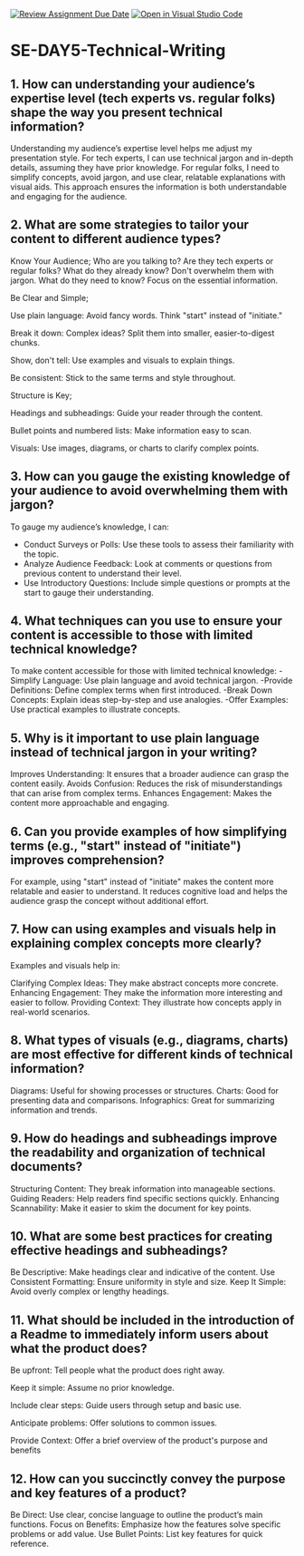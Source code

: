 [![Review Assignment Due Date](https://classroom.github.com/assets/deadline-readme-button-22041afd0340ce965d47ae6ef1cefeee28c7c493a6346c4f15d667ab976d596c.svg)](https://classroom.github.com/a/zsAR-pyY)
[![Open in Visual Studio Code](https://classroom.github.com/assets/open-in-vscode-2e0aaae1b6195c2367325f4f02e2d04e9abb55f0b24a779b69b11b9e10269abc.svg)](https://classroom.github.com/online_ide?assignment_repo_id=15641837&assignment_repo_type=AssignmentRepo)
# SE-DAY5-Technical-Writing
## 1. How can understanding your audience’s expertise level (tech experts vs. regular folks) shape the way you present technical information?

Understanding my audience’s expertise level helps me adjust my presentation style. For tech experts, I can use technical jargon and in-depth details, assuming they have prior knowledge. For regular folks, I need to simplify concepts, avoid jargon, and use clear, relatable explanations with visual aids. This approach ensures the information is both understandable and engaging for the audience.

## 2. What are some strategies to tailor your content to different audience types?

Know Your Audience;
Who are you talking to? Are they tech experts or regular folks?
What do they already know? Don't overwhelm them with jargon.
What do they need to know? Focus on the essential information.

Be Clear and Simple;


Use plain language: Avoid fancy words. Think "start" instead of "initiate."

Break it down: Complex ideas? Split them into smaller, easier-to-digest chunks.

Show, don't tell: Use examples and visuals to explain things.

Be consistent: Stick to the same terms and style throughout.



Structure is Key;


Headings and subheadings: Guide your reader through the content.

Bullet points and numbered lists: Make information easy to scan.

Visuals: Use images, diagrams, or charts to clarify complex points.



## 3. How can you gauge the existing knowledge of your audience to avoid overwhelming them with jargon?

To gauge my audience’s knowledge, I can:
- Conduct Surveys or Polls: Use these tools to assess their familiarity with the topic.
- Analyze Audience Feedback: Look at comments or questions from previous content to understand their level.
- Use Introductory Questions: Include simple questions or prompts at the start to gauge their understanding.

## 4. What techniques can you use to ensure your content is accessible to those with limited technical knowledge?

To make content accessible for those with limited technical knowledge:
-Simplify Language: Use plain language and avoid technical jargon.
-Provide Definitions: Define complex terms when first introduced.
-Break Down Concepts: Explain ideas step-by-step and use analogies.
-Offer Examples: Use practical examples to illustrate concepts.

## 5. Why is it important to use plain language instead of technical jargon in your writing?

Improves Understanding: It ensures that a broader audience can grasp the content easily.
Avoids Confusion: Reduces the risk of misunderstandings that can arise from complex terms.
Enhances Engagement: Makes the content more approachable and engaging.

## 6. Can you provide examples of how simplifying terms (e.g., "start" instead of "initiate") improves comprehension?

For example, using "start" instead of "initiate" makes the content more relatable and easier to understand. It reduces cognitive load and helps the audience grasp the concept without additional effort.

## 7. How can using examples and visuals help in explaining complex concepts more clearly?

Examples and visuals help in:

Clarifying Complex Ideas: They make abstract concepts more concrete.
Enhancing Engagement: They make the information more interesting and easier to follow.
Providing Context: They illustrate how concepts apply in real-world scenarios.

## 8. What types of visuals (e.g., diagrams, charts) are most effective for different kinds of technical information?

Diagrams: Useful for showing processes or structures.
Charts: Good for presenting data and comparisons.
Infographics: Great for summarizing information and trends.

## 9. How do headings and subheadings improve the readability and organization of technical documents?

Structuring Content: They break information into manageable sections.
Guiding Readers: Help readers find specific sections quickly.
Enhancing Scannability: Make it easier to skim the document for key points.

## 10. What are some best practices for creating effective headings and subheadings?

Be Descriptive: Make headings clear and indicative of the content.
Use Consistent Formatting: Ensure uniformity in style and size.
Keep It Simple: Avoid overly complex or lengthy headings.

## 11. What should be included in the introduction of a Readme to immediately inform users about what the product does?

Be upfront: Tell people what the product does right away.

Keep it simple: Assume no prior knowledge.

Include clear steps: Guide users through setup and basic use.

Anticipate problems: Offer solutions to common issues.

Provide Context: Offer a brief overview of the product's purpose and benefits

## 12. How can you succinctly convey the purpose and key features of a product?

Be Direct: Use clear, concise language to outline the product’s main functions.
Focus on Benefits: Emphasize how the features solve specific problems or add value.
Use Bullet Points: List key features for quick reference.
